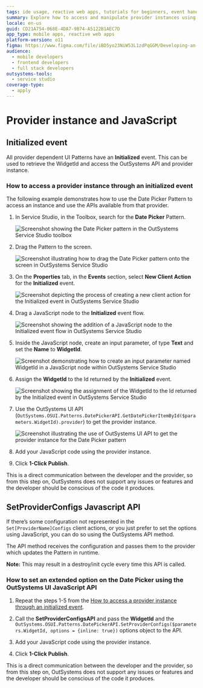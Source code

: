 ```yaml
---
tags: ide usage, reactive web apps, tutorials for beginners, event handling, javascript interop
summary: Explore how to access and manipulate provider instances using the Initialized event in OutSystems 11 (O11).
locale: en-us
guid: CD21A754-068E-4DA7-9B74-A5122B1AEC7D
app_type: mobile apps, reactive web apps
platform-version: o11
figma: https://www.figma.com/file/iBD5yo23NiW53L1zdPqGGM/Developing-an-Application?type=design&node-id=4647%3A10005&mode=design&t=ANpsYvOCthr9AWot-1
audience:
  - mobile developers
  - frontend developers
  - full stack developers
outsystems-tools:
  - service studio
coverage-type:
  - apply
---
```


# Provider instance and JavaScript

## Initialized event

All provider dependent UI Patterns have an **Initialized** event. This can be used to retrieve the WidgetId and access the OutSystems API and  provider instance.

### How to access a provider instance through an initialized event

The following example demonstrates how to use the Date Picker Pattern to access an  instance and use the APIs available from that provider.

1. In Service Studio, in the Toolbox, search for the **Date Picker** Pattern.

    ![Screenshot showing the Date Picker pattern in the OutSystems Service Studio toolbox](images/datepicker-ss.png "Date Picker in Service Studio")

1. Drag the Pattern to the screen.

    ![Screenshot illustrating how to drag the Date Picker pattern onto the screen in OutSystems Service Studio](images/drag-datepicker-ss.png "Dragging Date Picker to the Screen")

1. On the **Properties** tab,  in the **Events** section, select **New Client Action** for the **Initialized** event.
    
    ![Screenshot depicting the process of creating a new client action for the Initialized event in OutSystems Service Studio](images/initialized-ss.png "Creating a New Client Action for Initialized Event")

1. Drag a JavaScript node to the **Initialized** event flow.

    ![Screenshot showing the addition of a JavaScript node to the Initialized event flow in OutSystems Service Studio](images/instance-js-ss.png "Adding JavaScript Node to Event Flow")

1. Inside the JavaScript node, create an input parameter, of type **Text** and set the **Name** to **WidgetId**.

    ![Screenshot demonstrating how to create an input parameter named WidgetId in a JavaScript node within OutSystems Service Studio](images/widgetid-para-ss.png "Creating an Input Parameter")

1. Assign the **WidgetId** to the Id returned by the **Initialized** event.

    ![Screenshot showing the assignment of the WidgetId to the Id returned by the Initialized event in OutSystems Service Studio](images/assignid-ss.png "Assigning WidgetId")

1. Use the OutSystems UI API (``OutSystems.OSUI.Patterns.DatePickerAPI.GetDatePickerItemById($parameters.WidgetId).provider``) to get the provider instance.

    ![Screenshot illustrating the use of OutSystems UI API to get the provider instance for the Date Picker pattern](images/api-ss.png "Using OutSystems UI API")

1. Add your JavaScript code using the provider instance.

1. Click **1-Click Publish**.

<div class="info" markdown="1">

This is a direct communication between the developer and the provider, so from this step on, OutSystems does not support any issues or features and the developer should be conscious of the code it produces.

</div>

## SetProviderConfigs Javascript API

If there’s some configuration  not represented in the ``Set[ProviderName]Configs`` client actions, or you just prefer to set the options using JavaScript, you can do so using the OutSystems API method. 

The API method receives the configuration and passes them to the provider which updates the Pattern in runtime. 

**Note:** This may result in a destroy/init cycle every time this API is called.

### How to set an extended option on the Date Picker using the OutSystems UI JavaScript API

1. Repeat the steps 1-5 from the [How to access a provider instance through an initialized event](#how-to-access-a-provider-instance-through-an-initialized-event).

1. Call the **SetProviderConfigsAPI** and pass the **WidgetId** and the ``OutSystems.OSUI.Patterns.DatePickerAPI.SetProviderConfigs($parameters.WidgetId, options = {inline: true})`` options object to the API.

1. Add your JavaScript code using the provider instance.

1. Click **1-Click Publish**.

<div class="info" markdown="1">

This is a direct communication between the developer and the provider, so from this step on, OutSystems does not support any issues or features and the developer should be conscious of the code it produces.

</div>

